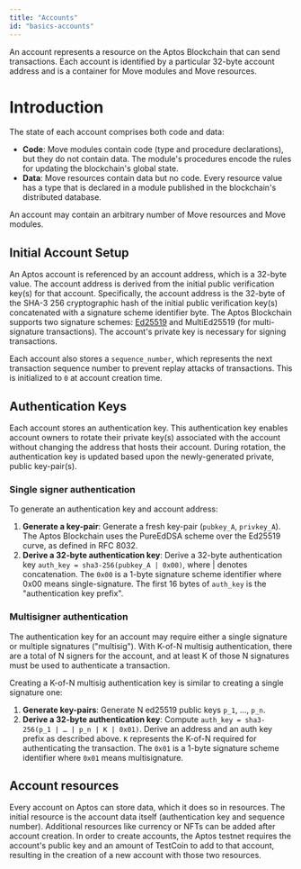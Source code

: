 ```yaml
---
title: "Accounts"
id: "basics-accounts"
---
```

An account represents a resource on the Aptos Blockchain that can send transactions. Each account is identified by a particular 32-byte account address and is a container for Move modules and Move resources.

# Introduction

The state of each account comprises both code and data:

- **Code**: Move modules contain code (type and procedure declarations), but they do not contain data. The module's procedures encode the rules for updating the blockchain's global state.
- **Data**: Move resources contain data but no code. Every resource value has a type that is declared in a module published in the blockchain's distributed database.

An account may contain an arbitrary number of Move resources and Move modules.

## Initial Account Setup

An Aptos account is referenced by an account address, which is a 32-byte value. The account address is derived from the initial public verification key(s) for that account. Specifically, the account address is the 32-byte of the SHA-3 256 cryptographic hash of the initial public verification key(s) concatenated with a signature scheme identifier byte. The Aptos Blockchain supports two signature schemes: [Ed25519](/reference/glossary#ed25519) and MultiEd25519 (for multi-signature transactions). The account's private key is necessary for signing transactions.

Each account also stores a `sequence_number`, which represents the next transaction sequence number to prevent replay attacks of transactions. This is initialized to `0` at account creation time.

## Authentication Keys

Each account stores an authentication key. This authentication key enables account owners to rotate their private key(s) associated with the account without changing the address that hosts their account. During rotation, the authentication key is updated based upon the newly-generated private, public key-pair(s).

### Single signer authentication

To generate an authentication key and account address:

1. **Generate a key-pair**: Generate a fresh key-pair (`pubkey_A`, `privkey_A`). The Aptos Blockchain uses the PureEdDSA scheme over the Ed25519 curve, as defined in RFC 8032.
2. **Derive a 32-byte authentication key**: Derive a 32-byte authentication key `auth_key = sha3-256(pubkey_A | 0x00)`, where | denotes concatenation. The `0x00` is a 1-byte signature scheme identifier where 0x00 means single-signature. The first 16 bytes of `auth_key` is the "authentication key prefix".

### Multisigner authentication

The authentication key for an account may require either a single signature or multiple signatures ("multisig"). With K-of-N multisig authentication, there are a total of N signers for the account, and at least K of those N signatures must be used to authenticate a transaction.

Creating a K-of-N multisig authentication key is similar to creating a single signature one:
1. **Generate key-pairs**: Generate N ed25519 public keys `p_1`, ..., `p_n`.
2. **Derive a 32-byte authentication key**: Compute `auth_key = sha3-256(p_1 | … | p_n | K | 0x01)`. Derive an address and an auth key prefix as described above. `K` represents the K-of-N required for authenticating the transaction. The `0x01` is a 1-byte signature scheme identifier where `0x01` means multisignature.

## Account resources

Every account on Aptos can store data, which it does so in resources. The initial resource is the account data itself (authentication key and sequence number). Additional resources like currency or NFTs can be added after account creation. In order to create accounts, the Aptos testnet requires the account's public key and an amount of TestCoin to add to that account, resulting in the creation of a new account with those two resources.
